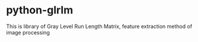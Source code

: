 # python-glrlm

This is library of Gray Level Run Length Matrix, feature extraction method of image processing
